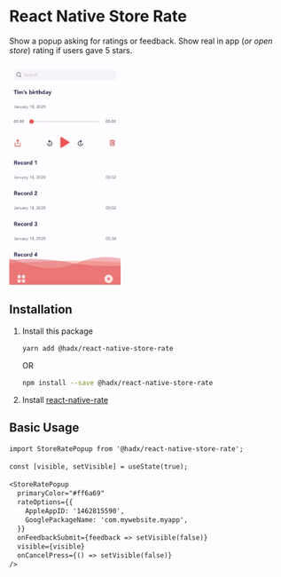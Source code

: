 # React Native Store Rate

Show a popup asking for ratings or feedback. Show real in app (*or open store*) rating if users gave 5 stars.

<img src="./assets/rate.gif" height=400>

## Installation

1. Install this package
    ```bash
    yarn add @hadx/react-native-store-rate
    ```

    OR

    ```bash
    npm install --save @hadx/react-native-store-rate
    ```

2. Install [react-native-rate](https://www.npmjs.com/package/react-native-rate#getting-started)

## Basic Usage

```tsx
import StoreRatePopup from '@hadx/react-native-store-rate';

const [visible, setVisible] = useState(true);

<StoreRatePopup
  primaryColor="#ff6a69"
  rateOptions={{
    AppleAppID: '1462815590',
    GooglePackageName: 'com.mywebsite.myapp',
  }}
  onFeedbackSubmit={feedback => setVisible(false)}
  visible={visible}
  onCancelPress={() => setVisible(false)}
/>
```